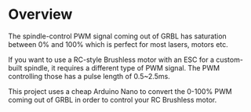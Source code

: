 # Overview
The spindle-control PWM signal coming out of GRBL has saturation between 0% and 100% which is perfect for most lasers, motors etc.

If you want to use a RC-style Brushless motor with an ESC for a custom-built spindle, it requires a different type of PWM signal.
The PWM controlling those has a pulse length of 0.5~2.5ms.

This project uses a cheap Arduino Nano to convert the 0-100% PWM coming out of GRBL in order to control your RC Brushless motor. 